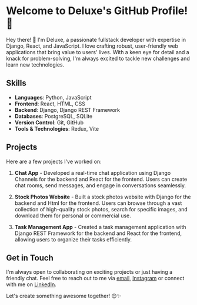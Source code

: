 # Welcome to Deluxe's GitHub Profile! 🚀

Hey there! 👋 I'm Deluxe, a passionate fullstack developer with expertise in Django, React, and JavaScript. I love crafting robust, user-friendly web applications that bring value to users' lives. With a keen eye for detail and a knack for problem-solving, I'm always excited to tackle new challenges and learn new technologies.

## Skills
- **Languages**: Python, JavaScript
- **Frontend**: React, HTML, CSS
- **Backend**: Django, Django REST Framework
- **Databases**: PostgreSQL, SQLite
- **Version Control**: Git, GitHub
- **Tools & Technologies**: Redux, Vite

## Projects
Here are a few projects I've worked on:

1. **Chat App** - Developed a real-time chat application using Django Channels for the backend and React for the frontend. Users can create chat rooms, send messages, and engage in conversations seamlessly.

2. **Stock Photos Website** - Built a stock photos website with Django for the backend and Html for the frontend. Users can browse through a vast collection of high-quality stock photos, search for specific images, and download them for personal or commercial use.

3. **Task Management App** - Created a task management application with Django REST Framework for the backend and React for the frontend, allowing users to organize their tasks efficiently.

## Get in Touch
I'm always open to collaborating on exciting projects or just having a friendly chat. Feel free to reach out to me via [email](mailto:deluxesande@gmail.com), [Instagram](https://www.instagram.com/deluxecreates) or connect with me on [LinkedIn](https://www.linkedin.com/in/deluxe-sande-455384295).

Let's create something awesome together! 😊✨
